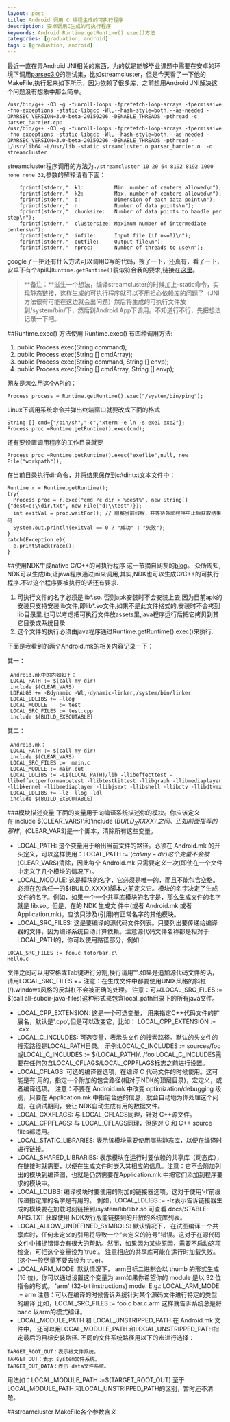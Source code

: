 ```yaml
---
layout: post
title: Android 调用 C 编程生成的可执行程序
description: 安卓调用C生成的可执行程序
keywords: Android Runtime.getRuntime().exec()方法
categories: [graduation, android]
tags : [graduation, android]
---
```

最近一直在弄Android JNI相关的东西，为的就是能够毕业课题中需要在安卓的环境下调用[parsec3.0](http://parsec.cs.princeton.edu/parsec3-doc.htm)的测试集，比如streamcluster，但是今天看了一下他的MakeFile,执行起来如下所示，因为依赖了很多库，之前想用Android JNI解决这个问题没有想象中那么简单。

```
/usr/bin/g++ -O3 -g -funroll-loops -fprefetch-loop-arrays -fpermissive -fno-exceptions -static-libgcc -Wl,--hash-style=both,--as-needed -DPARSEC_VERSION=3.0-beta-20150206 -DENABLE_THREADS -pthread -c parsec_barrier.cpp
/usr/bin/g++ -O3 -g -funroll-loops -fprefetch-loop-arrays -fpermissive -fno-exceptions -static-libgcc -Wl,--hash-style=both,--as-needed -DPARSEC_VERSION=3.0-beta-20150206 -DENABLE_THREADS -pthread -L/usr/lib64 -L/usr/lib -static streamcluster.o parsec_barrier.o  -o streamcluster
```

streamcluster程序调用的方法为`./streamcluster 10 20 64 8192 8192 1000 none none 32`,参数的解释请看下面：

```
	fprintf(stderr,"  k1:          Min. number of centers allowed\n");
    fprintf(stderr,"  k2:          Max. number of centers allowed\n");
    fprintf(stderr,"  d:           Dimension of each data point\n");
    fprintf(stderr,"  n:           Number of data points\n");
    fprintf(stderr,"  chunksize:   Number of data points to handle per step\n");
    fprintf(stderr,"  clustersize: Maximum number of intermediate centers\n");
    fprintf(stderr,"  infile:      Input file (if n<=0)\n");
    fprintf(stderr,"  outfile:     Output file\n");
    fprintf(stderr,"  nproc:       Number of threads to use\n");
```

google了一把还有什么方法可以调用C写的代码，搜了一下，还真有，看了一下，安卓下有个api叫`Runtime.getRuntime()`貌似符合我的要求,链接在[这里](http://blog.csdn.net/foruok/article/details/23207757)。
>**备注：**滋生一个想法，编译streamcluster的时候加上-static命令，实现静态链接，这样生成的可执行程序就可以不用担心依赖库的问题了（JNI 方法很有可能在这边就会出问题）然后将生成的可执行文件放到/system/bin/下，然后到Android App下调用。不知道行不行，先把想法记录一下吧。

##Runtime.exec() 方法使用
Runtime.exec() 有四种调用方法:
1. public Process exec(String command);
2. public Process exec(String [] cmdArray);
3. public Process exec(String command, String [] envp);
4. public Process exec(String [] cmdArray, String [] envp);

网友是怎么用这个API的：

```
Process process = Runtime.getRuntime().exec("/system/bin/ping");
```

Linux下调用系统命令并弹出终端窗口就要改成下面的格式

```
String [] cmd={"/bin/sh","-c","xterm -e ln -s exe1 exe2"};
Process proc =Runtime.getRuntime().exec(cmd);
```
还有要设置调用程序的工作目录就要

```
Process proc =Runtime.getRuntime().exec("exeflie",null, new File("workpath"));
```

在当前目录执行dir命令，并将结果保存到c:\dir.txt文本文件中：

```
Runtime r = Runtime.getRuntime();
try{
  Process proc = r.exec("cmd /c dir > %dest%", new String[]{"dest=c:\\dir.txt", new File("d:\\test")});
  int exitVal = proc.waitFor(); // 阻塞当前线程，并等待外部程序中止后获取结果码
  System.out.println(exitVal == 0 ? "成功" : "失败");
}
catch(Exception e){
  e.printStackTrace();
}
```

##使用NDK生成native C/C++的可执行程序
这一节摘自网友的[blog](http://blog.csdn.net/nicebooks/article/details/6601005)。
众所周知, NDK可以生成lib,让java程序通过jni来调用,其实,NDK也可以生成C/C++的可执行程序.不过这个程序要被执行的话还有要求.

1. 可执行文件的名字必须是lib*.so. 否则apk安装时不会安装上去,因为目前apk的安装只支持安装lib文件,即lib*.so文件,如果不是此文件格式的,安装时不会拷到lib目录里.也可以考虑把可执行文件放assets里,java程序运行后把它拷贝到其它目录或系统目录.
2. 这个文件的执行必须由java程序通过Runtime.getRuntime().exec()来执行.

下面是我看到的两个Android.mk的相关内容记录一下：

其一：

```
 Android.mk中的内如如下：
 LOCAL_PATH := $(call my-dir)
 include $(CLEAR_VARS)
 LDFALGS += -Bdynamic -Wl,-dynamic-linker,/system/bin/linker
 LOCAL_LDLIBS += -llog
 LOCAL_MODULE    := test
 LOCAL_SRC_FILES := test.cpp
 include $(BUILD_EXECUTABLE)
```

其二：

```
 Android.mk：
 LOCAL_PATH := $(call my-dir)
 include $(CLEAR_VARS)
 LOCAL_SRC_FILES :=  main.c
 LOCAL_MODULE := main.out
 LOCAL_LDLIBS := -L$(LOCAL_PATH)/lib -llibeffecttest -llibeffectperformancetest -llibtestkittest -llibgraph -llibmediaplayer -llibkernel -llibmediaplayer -llibjsext -llibshell -llibdtv -llibdtvmx
 LOCAL_LDLIBS += -lz -llog -ldl 
 include $(BUILD_EXECUTABLE)
```

###模块描述变量
下面的变量用于向编译系统描述你的模块。你应该定义在'include  $(CLEAR_VARS)'和'include $(BUILD_XXXXX)'之间。正如前面描写的那样，$(CLEAR_VARS)是一个脚本，清除所有这些变量。
- LOCAL_PATH:  这个变量用于给出当前文件的路径。必须在 Android.mk 的开头定义，可以这样使用：LOCAL_PATH := $(call my-dir)  这个变量不会被$(CLEAR_VARS)清除，因此每个 Android.mk 只需要定义一次(即使在一个文件中定义了几个模块的情况下)。
- LOCAL_MODULE: 这是模块的名字，它必须是唯一的，而且不能包含空格。必须在包含任一的$(BUILD_XXXX)脚本之前定义它。模块的名字决定了生成文件的名字。例如，如果一个一个共享库模块的名字是，那么生成文件的名字就是 lib.so。但是，在的 NDK 生成文
件中(或者 Android.mk 或者 Application.mk)，应该只涉及(引用)有正常名字的其他模块。
- LOCAL_SRC_FILES:  这是要编译的源代码文件列表。只要列出要传递给编译器的文件，因为编译系统自动计算依赖。注意源代码文件名称都是相对于 LOCAL_PATH的，你可以使用路径部分，例如：

```
LOCAL_SRC_FILES := foo.c toto/bar.c\
Hello.c
```

文件之间可以用空格或Tab键进行分割,换行请用"\".如果是追加源代码文件的话，请用LOCAL_SRC_FILES +=
注意：在生成文件中都要使用UNIX风格的斜杠(/).windows风格的反斜杠不会被正确的处理。
注意：可以LOCAL_SRC_FILES := $(call all-subdir-java-files)这种形式来包含local_path目录下的所有java文件。
-  LOCAL_CPP_EXTENSION:  这是一个可选变量， 用来指定C++代码文件的扩展名，默认是'.cpp',但是可以改变它，比如：
LOCAL_CPP_EXTENSION := .cxx
-  LOCAL_C_INCLUDES:  可选变量，表示头文件的搜索路径。默认的头文件的搜索路径是LOCAL_PATH目录。
示例:LOCAL_C_INCLUDES := sources/foo或LOCAL_C_INCLUDES := $(LOCAL_PATH)/../foo
LOCAL_C_INCLUDES需要在任何包含LOCAL_CFLAGS/LOCAL_CPPFLAGS标志之前进行设置。
-  LOCAL_CFLAGS:  可选的编译器选项，在编译 C 代码文件的时候使用。这可能是有
用的，指定一个附加的包含路径(相对于NDK的顶层目录)，宏定义，或者编译选项。
注意：不要在 Android.mk 中改变 optimization/debugging 级别，只要在 Application.mk 中指定合适的信息，就会自动地为你处理这个问题，在调试期间，会让 NDK自动生成有用的数据文件。
-  LOCAL_CXXFLAGS:  与 LOCAL_CFLAGS同理，针对 C++源文件。
-  LOCAL_CPPFLAGS:  与 LOCAL_CFLAGS同理，但是对 C 和 C++ source files都适用。
-  LOCAL_STATIC_LIBRARIES: 表示该模块需要使用哪些静态库，以便在编译时进行链接。
-  LOCAL_SHARED_LIBRARIES:  表示模块在运行时要依赖的共享库（动态库），在链接时就需要，以便在生成文件时嵌入其相应的信息。注意：它不会附加列出的模块到编译图，也就是仍然需要在Application.mk 中把它们添加到程序要求的模块中。
-  LOCAL_LDLIBS:  编译模块时要使用的附加的链接器选项。这对于使用‘-l’前缀传递指定库的名字是有用的。
例如，LOCAL_LDLIBS := -lz表示告诉链接器生成的模块要在加载时刻链接到/system/lib/libz.so
可查看 docs/STABLE-APIS.TXT 获取使用 NDK发行版能链接到的开放的系统库列表。
-   LOCAL_ALLOW_UNDEFINED_SYMBOLS:  默认情况下， 在试图编译一个共享库时，任何未定义的引用将导致一个“未定义的符号”错误。这对于在源代码文件中捕捉错误会有很大的帮助。然而，如果因为某些原因，需要不启动这项检查，可把这个变量设为‘true’。
注意相应的共享库可能在运行时加载失败。(这个一般尽量不要去设为 true)。
-   LOCAL_ARM_MODE: 默认情况下， arm目标二进制会以 thumb 的形式生成(16 位)，你可以通过设置这个变量为 arm如果你希望你的 module 是以 32 位指令的形式。
'arm' (32-bit instructions) mode. E.g.:
LOCAL_ARM_MODE := arm
注意：可以在编译的时候告诉系统针对某个源码文件进行特定的类型的编译
比如，LOCAL_SRC_FILES := foo.c bar.c.arm  这样就告诉系统总是将 bar.c 以arm的模式编译。
-  LOCAL_MODULE_PATH 和 LOCAL_UNSTRIPPED_PATH
在 Android.mk 文件中， 还可以用LOCAL_MODULE_PATH 和LOCAL_UNSTRIPPED_PATH指定最后的目标安装路径.
不同的文件系统路径用以下的宏进行选择：

```
TARGET_ROOT_OUT：表示根文件系统。
TARGET_OUT：表示 system文件系统。
TARGET_OUT_DATA：表示 data文件系统。
```

用法如：LOCAL_MODULE_PATH :=$(TARGET_ROOT_OUT) 
至于LOCAL_MODULE_PATH 和LOCAL_UNSTRIPPED_PATH的区别，暂时还不清楚。

##streamcluster MakeFile各个参数含义

